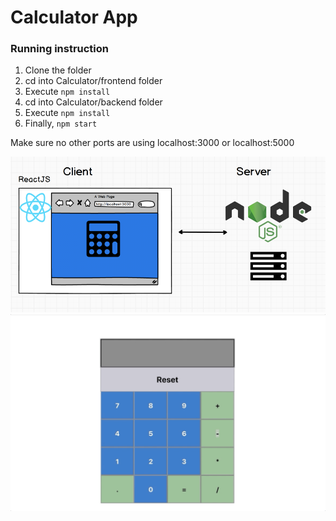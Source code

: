 # Calculator App
### Running instruction

1. Clone the folder
2. cd into Calculator/frontend folder
3. Execute ```npm install```
4. cd into Calculator/backend folder
5. Execute ```npm install```
6. Finally, ```npm start```

Make sure no other ports are using localhost:3000 or localhost:5000

![alt text](README_Files/Calculator_Architecture.png "Description goes here")
![alt text](README_Files/calculator_demo1.gif "Description goes here")
